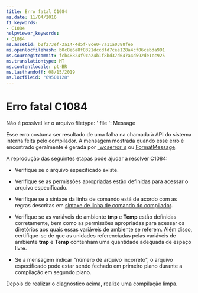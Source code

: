 ```yaml
---
title: Erro fatal C1084
ms.date: 11/04/2016
f1_keywords:
- C1084
helpviewer_keywords:
- C1084
ms.assetid: b2f273ef-3a14-4d5f-8ce0-7a11a0388fe6
ms.openlocfilehash: b0c8e6a8f8321dccdfd7cee128a4cf06cebda991
ms.sourcegitcommit: fcb48824f9ca24b1f8bd37d647a4d592de1cc925
ms.translationtype: MT
ms.contentlocale: pt-BR
ms.lasthandoff: 08/15/2019
ms.locfileid: "69501128"
---
```

# <a name="fatal-error-c1084"></a>Erro fatal C1084

Não é possível ler o arquivo filetype: ' file ': Message

Esse erro costuma ser resultado de uma falha na chamada à API do sistema interna feita pelo compilador. A mensagem mostrada quando esse erro é encontrado geralmente é gerada por [_wcserror_s](../../c-runtime-library/reference/strerror-s-strerror-s-wcserror-s-wcserror-s.md) ou [FormatMessage](/windows/win32/api/winbase/nf-winbase-formatmessage).

A reprodução das seguintes etapas pode ajudar a resolver C1084:

- Verifique se o arquivo especificado existe.

- Verifique se as permissões apropriadas estão definidas para acessar o arquivo especificado.

- Verifique se a sintaxe da linha de comando está de acordo com as regras descritas em [sintaxe de linha de comando do compilador](../../build/reference/compiler-command-line-syntax.md).

- Verifique se as variáveis de ambiente **tmp** e **Temp** estão definidas corretamente, bem como as permissões apropriadas para acessar os diretórios aos quais essas variáveis de ambiente se referem. Além disso, certifique-se de que as unidades referenciadas pelas variáveis de ambiente **tmp** e **Temp** contenham uma quantidade adequada de espaço livre.

- Se a mensagem indicar "número de arquivo incorreto", o arquivo especificado pode estar sendo fechado em primeiro plano durante a compilação em segundo plano.

Depois de realizar o diagnóstico acima, realize uma compilação limpa.